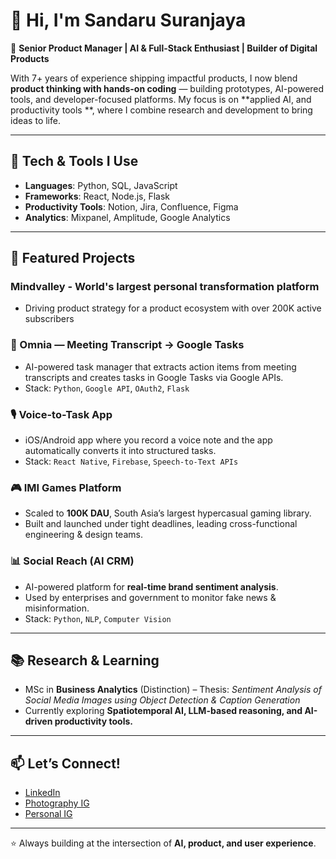 # 👋 Hi, I'm Sandaru Suranjaya  

🚀 **Senior Product Manager | AI & Full-Stack Enthusiast | Builder of Digital Products**  

With 7+ years of experience shipping impactful products, I now blend **product thinking with hands-on coding** — building prototypes, AI-powered tools, and developer-focused platforms. My focus is on **applied AI, and productivity tools **, where I combine research and development to bring ideas to life.  

--- 

## 🔧 Tech & Tools I Use
- **Languages**: Python, SQL, JavaScript  
- **Frameworks**: React, Node.js, Flask  
- **Productivity Tools**: Notion, Jira, Confluence, Figma  
- **Analytics**: Mixpanel, Amplitude, Google Analytics  

---

## 📌 Featured Projects

### Mindvalley - World's largest personal transformation platform
- Driving product strategy for a product ecosystem with over 200K active subscribers

### 📝 Omnia — Meeting Transcript → Google Tasks
- AI-powered task manager that extracts action items from meeting transcripts and creates tasks in Google Tasks via Google APIs.  
- Stack: `Python`, `Google API`, `OAuth2`, `Flask`  

### 🎙️ Voice-to-Task App
- iOS/Android app where you record a voice note and the app automatically converts it into structured tasks.  
- Stack: `React Native`, `Firebase`, `Speech-to-Text APIs`

### 🎮 IMI Games Platform
- Scaled to **100K DAU**, South Asia’s largest hypercasual gaming library.  
- Built and launched under tight deadlines, leading cross-functional engineering & design teams.

### 📊 Social Reach (AI CRM)
- AI-powered platform for **real-time brand sentiment analysis**.  
- Used by enterprises and government to monitor fake news & misinformation.  
- Stack: `Python`, `NLP`, `Computer Vision`

---

## 📚 Research & Learning
- MSc in **Business Analytics** (Distinction) – Thesis: *Sentiment Analysis of Social Media Images using Object Detection & Caption Generation*  
- Currently exploring **Spatiotemporal AI, LLM-based reasoning, and AI-driven productivity tools.**
---

## 📫 Let’s Connect!
- [LinkedIn](https://www.linkedin.com/in/sandaru-suranjaya)  
- [Photography IG](https://instagram.com/sandaru.photo)  
- [Personal IG](https://instagram.com/sandaru.space)  

---

⭐️ Always building at the intersection of **AI, product, and user experience**.  
